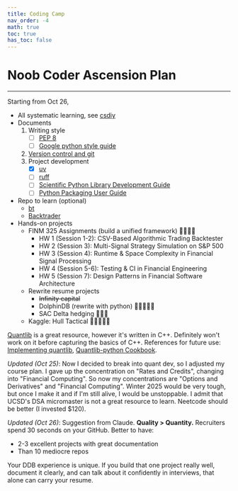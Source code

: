 ```yaml
---
title: Coding Camp
nav_order: -4
math: true
toc: true
has_toc: false
---
```


# Noob Coder Ascension Plan

---

Starting from Oct 26,

- All systematic learning, see [csdiy](./csdiy)
- Documents
  1. Writing style
      - [ ] [PEP 8](https://peps.python.org/pep-0008/)
      - [ ] [Google python style guide](https://google.github.io/styleguide/pyguide.html)
  2. [Version control and git](https://swcarpentry.github.io/git-novice/)
  3. Project development
      - [x] [uv](https://docs.astral.sh/uv/guides/projects/)
      - [ ] [ruff](https://docs.astral.sh/ruff/)
      - [ ] [Scientific Python Library Development Guide](https://learn.scientific-python.org/development/)
      - [ ] [Python Packaging User Guide](https://packaging.python.org/en/latest/)
- Repo to learn (optional)
  - [bt](https://github.com/pmorissette/bt)
  - [Backtrader](https://github.com/mementum/backtrader)
- Hands-on projects
  - FINM 325 Assignments (build a unified framework) 🌟🌟🌟🌟
    - HW 1 (Session 1-2): CSV-Based Algorithmic Trading Backtester
    - HW 2 (Session 3): Multi-Signal Strategy Simulation on S&P 500
    - HW 3 (Session 4): Runtime & Space Complexity in Financial Signal Processing
    - HW 4 (Session 5-6): Testing & CI in Financial Engineering
    - HW 5 (Session 7): Design Patterns in Financial Software Architecture
  - Rewrite resume projects
    - ~~Infinity capital~~
    - DolphinDB (rewrite with python) 🌟🌟🌟🌟🌟
    - SAC Delta hedging 🌟🌟🌟
  - Kaggle: Hull Tactical 🌟🌟🌟🌟🌟

[Quantlib](https://github.com/lballabio/QuantLib) is a great resource, however it's written in C++. Definitely won't work on it before capturing the basics of C++. References for future use: [Implementing quantlib](/pdf/implementingquantlib.pdf), [Quantlib-python Cookbook](/pdf/quantlibpythoncookbook.pdf).

*Updated (Oct 25)*: Now I decided to break into quant dev, so I adjusted my course plan. I gave up the concentration on "Rates and Credits", changing into "Financial Computing". So now my concentrations are "Options and Derivatives" and "Financial Computing". Winter 2025 would be very tough, but once I make it and if I'm still alive, I would be unstoppable. I admit that UCSD's DSA micromaster is not a great resource to learn. Neetcode should be better (I invested \$120).

*Updated (Oct 26)*: Suggestion from Claude. **Quality > Quantity.** Recruiters spend 30 seconds on your GitHub. Better to have:

- 2-3 excellent projects with great documentation
- Than 10 mediocre repos

Your DDB experience is unique. If you build that one project really well, document it clearly, and can talk about it confidently in interviews, that alone can carry your resume.